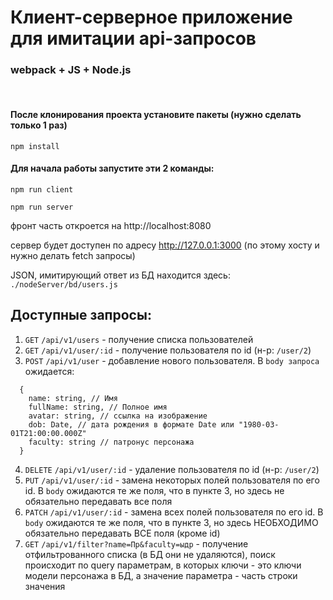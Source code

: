 # Клиент-серверное приложение для имитации api-запросов
### webpack + JS + Node.js
<br/>

#### После клонирования проекта установите пакеты (нужно сделать только 1 раз)
```shell
npm install
```

#### Для начала работы запустите эти 2 команды:
```shell
npm run client
```
```shell
npm run server
```
фронт часть откроется на http://localhost:8080

сервер будет доступен по адресу http://127.0.0.1:3000 (по этому хосту и нужно делать fetch запросы)

JSON, имитирующий ответ из БД находится здесь: `./nodeServer/bd/users.js`

## Доступные запросы:

1. `GET` `/api/v1/users` - получение списка пользователей
2. `GET` `/api/v1/user/:id` - получение пользователя по id (н-р: `/user/2`)
3. `POST` `/api/v1/user` - добавление нового пользователя. В `body запроса` ожидается:
```
  {
    name: string, // Имя
    fullName: string, // Полное имя
    avatar: string, // ссылка на изображение 
    dob: Date, // дата рождения в формате Date или "1980-03-01T21:00:00.000Z"
    faculty: string // патронус персонажа
  }
```
4. `DELETE` `/api/v1/user/:id` - удаление пользователя по id (н-р: `/user/2`)
5. `PUT` `/api/v1/user/:id` - замена некоторых полей пользователя по его id. В `body` ожидаются те же поля, что в пункте 3, но здесь не обязательно передавать все поля
6. `PATCH` `/api/v1/user/:id` - замена всех полей пользователя по его id. В `body` ожидаются те же поля, что в пункте 3, но здесь НЕОБХОДИМО обязательно передавать ВСЕ поля (кроме id)
7. `GET` `/api/v1/filter?name=Пр&faculty=ыдр` - получение отфильтрованного списка (в БД они не удаляются), поиск происходит по query параметрам, в которых ключи - это ключи модели персонажа в БД, а значение параметра - часть строки значения


